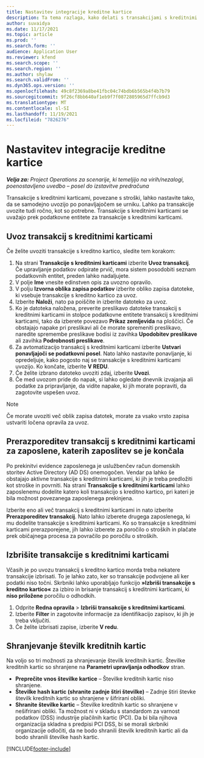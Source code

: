 ```yaml
---
title: Nastavitev integracije kreditne kartice
description: Ta tema razlaga, kako delati s transakcijami s kreditnimi karticami, povezanimi s stroški.
author: suvaidya
ms.date: 11/17/2021
ms.topic: article
ms.prod: ''
ms.search.form: ''
audience: Application User
ms.reviewer: kfend
ms.search.scope: ''
ms.search.region: ''
ms.author: shylaw
ms.search.validFrom: ''
ms.dyn365.ops.version: ''
ms.openlocfilehash: 49c8f2369a8be41fbc04c74bdb6b565b4f4b7b79
ms.sourcegitcommit: 9f26cf8bb640af1eb9f7f0872805965d7ffcb9d3
ms.translationtype: MT
ms.contentlocale: sl-SI
ms.lasthandoff: 11/19/2021
ms.locfileid: "7826276"
---
```

# <a name="set-up-credit-card-integration"></a>Nastavitev integracije kreditne kartice

_**Velja za:** Project Operations za scenarije, ki temeljijo na virih/nezalogi, poenostavljeno uvedbo – posel do izstavitve predračuna_

Transakcije s kreditnimi karticami, povezane s stroški, lahko nastavite tako, da se samodejno uvozijo po ponavljajočem se urniku. Lahko pa transakcije uvozite tudi ročno, kot so potrebne. Transakcije s kreditnimi karticami se uvažajo prek podatkovne entitete za transakcije s kreditnimi karticami.

## <a name="import-credit-card-transactions"></a>Uvoz transakcij s kreditnimi karticami

Če želite uvoziti transakcije s kreditno kartico, sledite tem korakom:

1. Na strani **Transakcije s kreditnimi karticami** izberite **Uvoz transakcij**. Če upravljanje podatkov odpirate prvič, mora sistem posodobiti seznam podatkovnih entitet, preden lahko nadaljujete.
2. V polje **Ime** vnesite edinstven opis za uvozno opravilo.
3. V polju **Izvorna oblika zapisa podatkov** izberite obliko zapisa datoteke, ki vsebuje transakcije s kreditno kartico za uvoz.
4. Izberite **Naloži**, nato pa poiščite in izberite datoteko za uvoz.
5. Ko je datoteka naložena, preverite preslikavo datoteke transakcij s kreditnimi karticami in stolpce podatkovne entitete transakcij s kreditnimi karticami, tako da izberete povezavo **Prikaz zemljevida** na ploščici. Če obstajajo napake pri preslikavi ali če morate spremeniti preslikavo, naredite spremembe preslikave bodisi iz zavihka **Upodobitev preslikave** ali zavihka **Podrobnosti preslikave**.
6. Za avtomatizacijo transakcij s kreditnimi karticami izberite **Ustvari ponavljajoči se podatkovni posel**. Nato lahko nastavite ponavljanje, ki opredeljuje, kako pogosto naj se transakcije s kreditnimi karticami uvozijo. Ko končate, izberite **V REDU**.
7. Če želite izbrano datoteko uvoziti zdaj, izberite **Uvozi**.
8. Če med uvozom pride do napak, si lahko ogledate dnevnik izvajanja ali podatke za pripravljanje, da vidite napake, ki jih morate popraviti, da zagotovite uspešen uvoz.

> [!NOTE]
> Če morate uvoziti več oblik zapisa datotek, morate za vsako vrsto zapisa ustvariti ločena opravila za uvoz.

## <a name="reassign-the-credit-card-transactions-for-terminated-employees"></a>Prerazporeditev transakcij s kreditnimi karticami za zaposlene, katerih zaposlitev se je končala

Po prekinitvi evidence zaposlenega je uslužbenčev račun domenskih storitev Active Directory (AD DS) onemogočen. Vendar pa lahko še obstajajo aktivne transakcije s kreditnimi karticami, ki jih je treba predložiti kot stroške in povrniti. Na strani **Transakcije s kreditnimi karticami** lahko zaposlenemu dodelite katero koli transakcijo s kreditno kartico, pri kateri je bila možnost povezanega zaposlenega prekinjena.

Izberite eno ali več transakcij s kreditnimi karticami in nato izberite **Prerazporeditev transakcij**. Nato lahko izberete drugega zaposlenega, ki mu dodelite transakcije s kreditnimi karticami. Ko so transakcije s kreditnimi karticami prerazporejene, jih lahko izberete za poročilo o stroških in plačate prek običajnega procesa za povračilo po poročilu o stroških.

## <a name="delete-credit-card-transactions"></a>Izbrišite transakcije s kreditnimi karticami 

Včasih je po uvozu transakcij s kreditno kartico morda treba nekatere transakcije izbrisati. To je lahko zato, ker so transakcije podvojene ali ker podatki niso točni. Skrbniki lahko uporabljajo funkcijo **»Izbriši transakcije s kreditno kartico«** za izbiro in brisanje transakcij s kreditnimi karticami, ki **niso priložene** poročilu o odhodkih. 

1. Odprite **Redna opravila** > **Izbriši transakcije s kreditnimi karticami**.
2. Izberite **Filter** in zagotovite informacije za identifikacijo zapisov, ki jih je treba vključiti.
3. Če želite izbrisati zapise, izberite **V redu**. 

## <a name="storing-credit-card-numbers"></a>Shranjevanje številk kreditnih kartic

Na voljo so tri možnosti za shranjevanje številk kreditnih kartic. Številke kreditnih kartic so shranjene na **Parametri upravljanja odhodkov** stran.

- **Preprečite vnos številke kartice** – Številke kreditnih kartic niso shranjene.
- **Številke hash kartic (shranite zadnje štiri številke)** – Zadnje štiri števke številk kreditnih kartic so shranjene v šifrirani obliki.
- **Shranite številke kartic** – Številke kreditnih kartic so shranjene v nešifrirani obliki. Ta možnost ni v skladu s standardom za varnost podatkov (DSS) industrije plačilnih kartic (PCI). Da bi bila njihova organizacija skladna s predpisi PCI DSS, bi se morali skrbniki organizacije odločiti, da ne bodo shranili številk kreditnih kartic ali da bodo shranili številke hash kartic.

[!INCLUDE[footer-include](../includes/footer-banner.md)]
